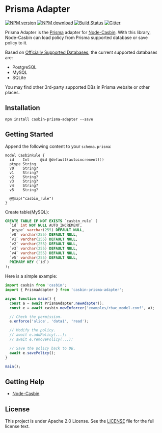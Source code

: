 # Prisma Adapter

[![NPM version][npm-image]][npm-url]
[![NPM download][download-image]][download-url]
[![Build Status][ci-image]][ci-url]
[![Gitter](https://badges.gitter.im/Join%20Chat.svg)](https://gitter.im/casbin/lobby)

[npm-image]: https://img.shields.io/npm/v/casbin-prisma-adapter.svg
[npm-url]: https://npmjs.org/package/casbin-prisma-adapter
[download-image]: https://img.shields.io/npm/dm/casbin-prisma-adapter.svg
[download-url]: https://npmjs.org/package/casbin-prisma-adapter
[ci-image]: https://github.com/node-casbin/prisma-adapter/workflows/ci/badge.svg?branch=master
[ci-url]: https://github.com/node-casbin/prisma-adapter/actions

Prisma Adapter is the [Prisma](https://github.com/prisma/prisma) adapter for [Node-Casbin](https://github.com/casbin/node-casbin). With this library, Node-Casbin can load policy from Prisma supported database or save policy to it.

Based on [Officially Supported Databases](https://www.prisma.io/docs/), the current supported databases are:

- PostgreSQL
- MySQL
- SQLite

You may find other 3rd-party supported DBs in Prisma website or other places.

## Installation

```
npm install casbin-prisma-adapter --save
```

## Getting Started

Append the following content to your `schema.prisma`:

```prisma
model CasbinRule {
  id    Int     @id @default(autoincrement())
  ptype String
  v0    String?
  v1    String?
  v2    String?
  v3    String?
  v4    String?
  v5    String?

  @@map("casbin_rule")
}
```

Create table(MySQL):

```sql
CREATE TABLE IF NOT EXISTS `casbin_rule` (
  `id` int NOT NULL AUTO_INCREMENT,
  `ptype` varchar(255) DEFAULT NULL,
  `v0` varchar(255) DEFAULT NULL,
  `v1` varchar(255) DEFAULT NULL,
  `v2` varchar(255) DEFAULT NULL,
  `v3` varchar(255) DEFAULT NULL,
  `v4` varchar(255) DEFAULT NULL,
  `v5` varchar(255) DEFAULT NULL,
  PRIMARY KEY (`id`)
);
```

Here is a simple example:

```ts
import casbin from 'casbin';
import { PrismaAdapter } from 'casbin-prisma-adapter';

async function main() {
  const a = await PrismaAdapter.newAdapter();
  const e = await casbin.newEnforcer('examples/rbac_model.conf', a);

  // Check the permission.
  e.enforce('alice', 'data1', 'read');

  // Modify the policy.
  // await e.addPolicy(...);
  // await e.removePolicy(...);

  // Save the policy back to DB.
  await e.savePolicy();
}

main();
```

## Getting Help

- [Node-Casbin](https://github.com/casbin/node-casbin)

## License

This project is under Apache 2.0 License. See the [LICENSE](LICENSE) file for the full license text.
